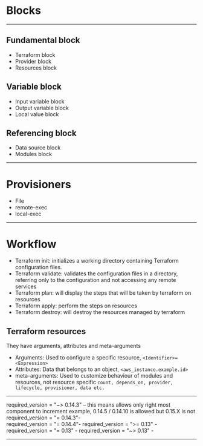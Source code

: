 # Blocks
------------------------------------------
## Fundamental block
- Terraform block
- Provider block
- Resources block

## Variable block
- Input variable block
- Output variable block
- Local value block

## Referencing block
- Data source block
- Modules block

-------------------------------------------

# Provisioners
- File
- remote-exec
- local-exec

-------------------------------------------
# Workflow
- Terraform init: initializes a working directory containing Terraform configuration files.
- Terraform validate: validates the configuration files in a directory, referring only to the configuration and not accessing any remote services
- Terraform plan: will display the steps that will be taken by terraform on resources
- Terraform apply: perform the steps on resources
- Terraform destroy: will destroy the resources managed by terraform

## Terraform resources
They have arguments, attributes and meta-arguments
- Arguments: Used to configure a specific resource, `<Identifier>=<Expression>`
- Attributes: Data that belongs to an object, `<aws_instance.example.id>`
- meta-arguments: Used to customize behaviour of modules and resources, not resource specific `count, depends_on, provider, lifecycle, provisioner, data etc. `
-----------------------------------------------

required_version = "~> 0.14.3" – this means allows only right most component to increment example, 0.14.5 / 0.14.10 is allowed but 0.15.X is not
required_version = "= 0.14.3"-   
required_version = "= 0.14.4"-
required_version = ">= 0.13" - 
required_version = "= 0.13"  -
required_version = "~> 0.13" -

---------------------------------------------------------
